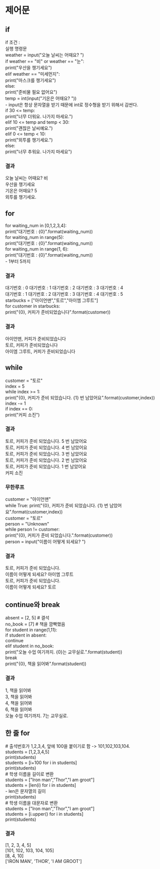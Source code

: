 <h1>제어문</h1>
<h2>if</h2>
if 조건 :<br>
    실행 명령문<br>
weather = input("오늘 날씨는 어때요? ")<br>
if weather == "비" or weather == "눈":<br>
    print("우산을 챙기세요")<br>
elif weather == "미세먼지":<br>
    print("마스크를 챙기세요")<br>
else:<br>
    print("준비물 필요 없어요")<br>
temp = int(input("기온은 어때요? "))<br>
- input은 항상 문자열을 받기 때문에 int로 정수형을 받기 위해서 감싼다.<br>
if 30 <= temp:<br>
    print("너무 더워요. 나가지 마세요.")<br>
elif 10 <= temp and temp < 30:<br>
    print("괜찮은 날씨예요.")<br>
elif 0 <= temp < 10:<br>
    print("외투를 챙기세요.")<br>
else:<br>
    print("너무 추워요. 나가지 마세요")<br>
<h3>결과</h3>
오늘 날씨는 어때요? 비<br>
우산을 챙기세요<br>
기온은 어때요? 5<br>
외투를 챙기세요.<br>
<h2>for</h2>
for waiting_num in [0,1,2,3,4]:<br>
    print("대기번호 : {0}".format(waiting_num))<br>
for waiting_num in range(5):<br>
    print("대기번호 : {0}".format(waiting_num))<br>
for waiting_num in range(1, 6):<br>
    print("대기번호 : {0}".format(waiting_num))<br>
- 1부터 5까지<br>
<h3>결과</h3>
대기번호 : 0
대기번호 : 1
대기번호 : 2
대기번호 : 3
대기번호 : 4<br>
대기번호 : 1
대기번호 : 2
대기번호 : 3
대기번호 : 4
대기번호 : 5<br>
starbucks = ["아이언맨","토르","아이엠 그루트"]<br>
for customer in starbucks:<br>
    print("{0}, 커피가 준비되었습니다".format(customer))<br>
<h3>결과</h3>
아이언맨, 커피가 준비되었습니다<br>
토르, 커피가 준비되었습니다<br>
아이엠 그루트, 커피가 준비되었습니다
<h2>while</h2>
customer = "토르"<br>
index = 5<br>
while index >= 1:<br>
    print("{0}, 커피가 준비 되었습니다. {1} 번 남았어요".format(customer,index))<br>
    index -= 1<br>
    if index == 0:<br>
        print("커피 소진")<br>
<h3>결과</h3>
토르, 커피가 준비 되었습니다. 5 번 남았어요<br>
토르, 커피가 준비 되었습니다. 4 번 남았어요<br>
토르, 커피가 준비 되었습니다. 3 번 남았어요<br>
토르, 커피가 준비 되었습니다. 2 번 남았어요<br>
토르, 커피가 준비 되었습니다. 1 번 남았어요<br>
커피 소진<br>
<h3>무한루프</h3>
customer = "아이언맨"<br>
while True:
    print("{0}, 커피가 준비 되었습니다. {1} 번 남았어요".format(customer,index))<br>
customer = "토르"<br>
person = "Unknown"<br>
while person != customer:<br>
    print("{0}, 커피가 준비 되었습니다.".format(customer))<br>
    person = input("이름이 어떻게 되세요? ")<br>
<h3>결과</h3>
토르, 커피가 준비 되었습니다.<br>
이름이 어떻게 되세요? 아이엠 그루트<br>
토르, 커피가 준비 되었습니다.<br>
이름이 어떻게 되세요? 토르
<h2>continue와 break</h2>
absent = [2, 5] # 결석<br>
no_book = [7] # 책을 깜빡했음<br>
for student in range(1,11):<br>
    if student in absent:<br>
        continue<br>
    elif student in no_book:<br>
        print("오늘 수업 여기까지. {0}는 교무실로.".format(student))<br>
        break<br>
    print("{0}, 책을 읽어봐".format(student))<br>
<h3>결과</h3>
1, 책을 읽어봐<br>
3, 책을 읽어봐<br>
4, 책을 읽어봐<br>
6, 책을 읽어봐<br>
오늘 수업 여기까지. 7는 교무실로.
<h2>한 줄 for</h2>
# 출석번호가 1,2,3,4, 앞에 100을 붙이기로 함 -> 101,102,103,104.<br>
students = [1,2,3,4,5]<br>
print(students)<br>
students = [i+100 for i in students]<br>
print(students)<br>
# 학생 이름을 길이로 변환<br>
students = ["Iron man","Thor","I am groot"]<br>
students = [len(i) for i in students]<br> - len은 문자열의 길이<br>
print(students)<br>
# 학생 이름을 대문자로 변환<br>
students = ["Iron man","Thor","I am groot"]<br>
students = [i.upper() for i in students]<br>
print(students)<br>
<h3>결과</h3>
[1, 2, 3, 4, 5]<br>
[101, 102, 103, 104, 105]<br>
[8, 4, 10]<br>
['IRON MAN', 'THOR', 'I AM GROOT']<br>
